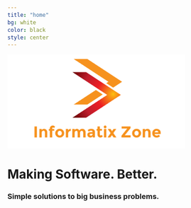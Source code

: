 ```yaml
---
title: "home"
bg: white
color: black
style: center
---
```


<img alt="Informatix Zone" src="https://github.com/informatixzone/informatixzone.github.io/raw/master/img/logo.png" width="400">

# Making Software. Better.
### Simple solutions to big business problems.
